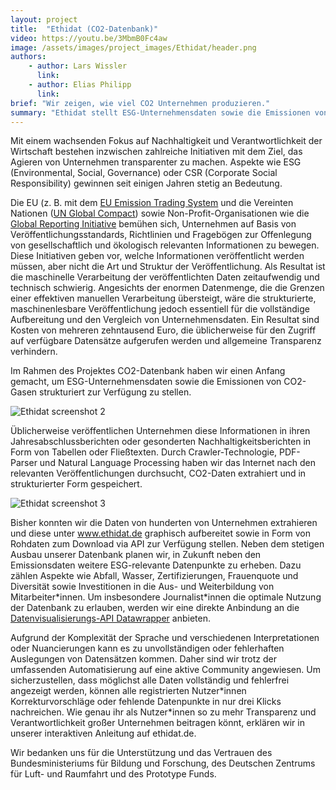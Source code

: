 ```yaml
---
layout: project
title:  "Ethidat (CO2-Datenbank)"
video: https://youtu.be/3MbmB0Fc4aw
image: /assets/images/project_images/Ethidat/header.png
authors:
    - author: Lars Wissler
      link:
    - author: Elias Philipp
      link:
brief: "Wir zeigen, wie viel CO2 Unternehmen produzieren."
summary: "Ethidat stellt ESG-Unternehmensdaten sowie die Emissionen von CO2-Gasen strukturiert zur Verfügung, damit diese Daten besser von Wissenschaftler*innen und anderen Interessierten verwendet werden können."
---
```


Mit einem wachsenden Fokus auf Nachhaltigkeit und Verantwortlichkeit der Wirtschaft bestehen inzwischen zahlreiche Initiativen mit dem Ziel, das Agieren von Unternehmen transparenter zu machen. Aspekte wie ESG (Environmental, Social, Governance) oder CSR (Corporate Social Responsibility) gewinnen seit einigen Jahren stetig an Bedeutung. 

Die EU (z. B. mit dem [EU Emission Trading System](https://ec.europa.eu/clima/policies/ets/monitoring_en) und die Vereinten Nationen ([UN Global Compact](https://www.unglobalcompact.org/)) sowie Non-Profit-Organisationen wie die [Global Reporting Initiative](https://www.globalreporting.org/Pages/default.aspx) bemühen sich, Unternehmen auf Basis von Veröffentlichungsstandards, Richtlinien und Fragebögen zur Offenlegung von gesellschaftlich und ökologisch relevanten Informationen zu bewegen. Diese Initiativen geben vor, welche Informationen veröffentlicht werden müssen, aber nicht die Art und Struktur der Veröffentlichung. Als Resultat ist die maschinelle Verarbeitung der veröffentlichten Daten zeitaufwendig und technisch schwierig. Angesichts der enormen Datenmenge, die die Grenzen einer effektiven manuellen Verarbeitung übersteigt, wäre die strukturierte, maschinenlesbare Veröffentlichung jedoch essentiell für die vollständige Aufbereitung und den Vergleich von Unternehmensdaten. Ein Resultat sind Kosten von mehreren zehntausend Euro, die üblicherweise für den Zugriff auf verfügbare Datensätze aufgerufen werden und allgemeine Transparenz verhindern. 

Im Rahmen des Projektes CO2-Datenbank haben wir einen Anfang gemacht, um ESG-Unternehmensdaten sowie die Emissionen von CO2-Gasen strukturiert zur Verfügung zu stellen.

![Ethidat screenshot 2](/assets/images/project_images/Ethidat/Co2-2.jpg)

Üblicherweise veröffentlichen Unternehmen diese Informationen in ihren Jahresabschlussberichten oder gesonderten Nachhaltigkeitsberichten in Form von Tabellen oder Fließtexten. Durch Crawler-Technologie, PDF-Parser und Natural Language Processing haben wir das Internet nach den relevanten Veröffentlichungen durchsucht, CO2-Daten extrahiert und in strukturierter Form gespeichert. 

![Ethidat screenshot 3](/assets/images/project_images/Ethidat/Co2-3.jpg)

Bisher konnten wir die Daten von hunderten von Unternehmen extrahieren und diese unter www.ethidat.de graphisch aufbereitet sowie in Form von Rohdaten zum Download via API zur Verfügung stellen. Neben dem stetigen Ausbau unserer Datenbank planen wir, in Zukunft neben den Emissionsdaten weitere ESG-relevante Datenpunkte zu erheben. Dazu zählen Aspekte wie Abfall, Wasser, Zertifizierungen, Frauenquote und Diversität sowie Investitionen in die Aus- und Weiterbildung von Mitarbeiter\*innen. Um insbesondere Journalist\*innen die optimale Nutzung der Datenbank zu erlauben, werden wir eine direkte Anbindung an die [Datenvisualisierungs-API Datawrapper](https://www.datawrapper.de/) anbieten.

Aufgrund der Komplexität der Sprache und verschiedenen Interpretationen oder Nuancierungen kann es zu unvollständigen oder fehlerhaften Auslegungen von Datensätzen kommen.  Daher sind wir trotz der umfassenden Automatisierung auf eine aktive Community angewiesen. Um sicherzustellen, dass möglichst alle Daten vollständig und fehlerfrei angezeigt werden, können alle registrierten Nutzer\*innen Korrekturvorschläge oder fehlende Datenpunkte in nur drei Klicks nachreichen. Wie genau ihr als Nutzer\*innen so zu mehr Transparenz und Verantwortlichkeit großer Unternehmen beitragen könnt, erklären wir in unserer interaktiven Anleitung auf ethidat.de.

Wir bedanken uns für die Unterstützung und das Vertrauen des Bundesministeriums für Bildung und Forschung, des Deutschen Zentrums für Luft- und Raumfahrt und des Prototype Funds.
